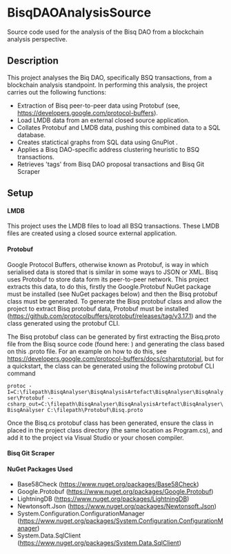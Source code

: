 # BisqDAOAnalysisSource

Source code used for the analysis of the Bisq DAO from a blockchain analysis perspective.

## Description

This project analyses the Biq DAO, specifically BSQ transactions, from a blockchain analysis standpoint. In performing this analysis, the project carries out the following functions:
- Extraction of Bisq peer-to-peer data using Protobuf (see, https://developers.google.com/protocol-buffers).
- Load LMDB data from an external closed source application.
- Collates Protobuf and LMDB data, pushing this combined data to a SQL database.
- Creates statictical graphs from SQL data using GnuPlot .
- Applies a Bisq DAO-specific address clustering heuristic to BSQ transactions.
- Retrieves 'tags' from Bisq DAO proposal transactions and Bisq Git Scraper

## Setup

#### LMDB

This project uses the LMDB files to load all BSQ transactions. These LMDB files are created using a closed source external application.

#### Protobuf

Google Protocol Buffers, otherwise known as Protobuf, is way in which serialised data is stored that is similar in some ways to JSON or XML. Bisq uses Protobuf to store data form its peer-to-peer network. This project extracts this data, to do this, firstly the Google.Protobuf NuGet package must be installed (see NuGet packages below) and then the Bisq protobuf class must be generated. To generate the Bisq protobuf class and allow the project to extract Bisq protobuf data, Protobuf must be installed (https://github.com/protocolbuffers/protobuf/releases/tag/v3.17.1) and the class generated using the protobuf CLI.

The Bisq protobuf class can be generated by first extracting the Bisq.proto file from the Bisq source code (found here: ) and generating the class based on this .proto file. For an example on how to do this, see https://developers.google.com/protocol-buffers/docs/csharptutorial, but for a quickstart, the class can be generated using the following protobuf CLI command

`protoc -I=C:\filepath\BisqAnalyser\BisqAnalysisArtefact\BisqAnalyser\BisqAnalyser\Protobuf --csharp_out=C:\filepath\BisqAnalyser\BisqAnalysisArtefact\BisqAnalyser\BisqAnalyser C:\filepath\Protobuf\Bisq.proto`

Once the Bisq.cs protobuf class has been generated, ensure the class in placed in the project class directory (the same location as Program.cs), and add it to the project via Visual Studio or your chosen compiler.

#### Bisq Git Scraper

#### NuGet Packages Used
- Base58Check (https://www.nuget.org/packages/Base58Check)
- Google.Protobuf (https://www.nuget.org/packages/Google.Protobuf)
- LightningDB (https://www.nuget.org/packages/LightningDB)
- Newtonsoft.Json (https://www.nuget.org/packages/Newtonsoft.Json)
- System.Configuration.ConfigurationManager (https://www.nuget.org/packages/System.Configuration.ConfigurationManager)
- System.Data.SqlClient (https://www.nuget.org/packages/System.Data.SqlClient)
